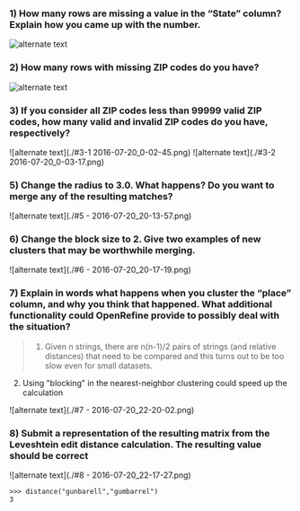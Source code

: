 ### 1) How many rows are missing a value in the “State” column? Explain how you came up with the number.

![alternate text](./#1-2016-07-19_23-29-04.png)

### 2) How many rows with missing ZIP codes do you have?

![alternate text](./#2-2016-07-19_23-29-57.png)

### 3) If you consider all ZIP codes less than 99999 valid ZIP codes, how many valid and invalid ZIP codes do you have, respectively?

![alternate text](./#3-1 2016-07-20_0-02-45.png)
![alternate text](./#3-2 2016-07-20_0-03-17.png)

### 5) Change the radius to 3.0. What happens? Do you want to merge any of the resulting matches?

![alternate text](./#5 - 2016-07-20_20-13-57.png)

### 6) Change the block size to 2. Give two examples of new clusters that may be worthwhile merging.

![alternate text](./#6 - 2016-07-20_20-17-19.png)

### 7) Explain in words what happens when you cluster the “place” column, and why you think that happened. What additional functionality could OpenRefine provide to possibly deal with the situation?

>  1) Given n strings, there are n(n-1)/2 pairs of strings (and relative distances) that need to be compared and this turns out to be too slow even for small datasets.  
2) Using "blocking" in the nearest-neighbor clustering could speed up the calculation

![alternate text](./#7 - 2016-07-20_22-20-02.png)


### 8) Submit a representation of the resulting matrix from the Leveshtein edit distance calculation. The resulting value should be correct

![alternate text](./#8 - 2016-07-20_22-17-27.png)

```{python}
>>> distance("gunbarell","gumbarrel")
3
```